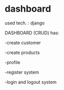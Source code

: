 # dashboard 
used tech. : django 


DASHBOARD (CRUD)  has:


-create customer 


-create products
 
 
 
 
-profile



-register system





-login and logout system
